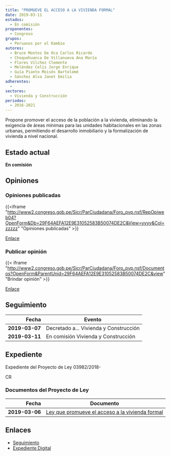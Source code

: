 ```yaml
---
title: "PROMUEVE EL ACCESO A LA VIVIENDA FORMAL"
date: 2019-03-11
estados: 
  - En comisión
proponentes: 
  - Congreso
grupos: 
  - Peruanos por el Kambio
autores: 
  - Bruce Montes De Oca Carlos Ricardo
  - Choquehuanca De Villanueva Ana María
  - Flores Vílchez Clemente
  - Meléndez Celis Jorge Enrique
  - Guía Pianto Moisés Bartolomé
  - Sánchez Alva Janet Emilia
adherentes: 
  - 
sectores: 
  - Vivienda y Construcción
periodos: 
  - 2016-2021
---
```


Propone promover el acceso de la población a la vivienda, eliminando la exigencia de áreas mínimas para las unidades habitacionales en las zonas urbanas, permitiendo el desarrollo inmobiliario y la formalización de vivienda a nivel nacional.


## Estado actual

**En comisión**

## Opiniones

### Opiniones publicadas

{{<iframe "http://www2.congreso.gob.pe/Sicr/ParCiudadana/Foro_pvp.nsf/RepOpiweb04?OpenForm&Db=29F64AEFA12E9E31052583B50074DE2C&View=yyyy&Col=zzzzz" "Opiniones publicadas" >}}

[Enlace](http://www2.congreso.gob.pe/Sicr/ParCiudadana/Foro_pvp.nsf/RepOpiweb04?OpenForm&Db=29F64AEFA12E9E31052583B50074DE2C&View=yyyy&Col=zzzzz)
### Publicar opinión

{{< iframe "http://www2.congreso.gob.pe/Sicr/ParCiudadana/Foro_pvp.nsf/Documentos?OpenForm&ParentUnid=29F64AEFA12E9E31052583B50074DE2C&view" "Brindar opinión" >}}

[Enlace](http://www2.congreso.gob.pe/Sicr/ParCiudadana/Foro_pvp.nsf/Documentos?OpenForm&ParentUnid=29F64AEFA12E9E31052583B50074DE2C&view)

## Seguimiento

| Fecha | Evento |
|------:|--------|
| **2019-03-07** | Decretado a... Vivienda y Construcción|
| **2019-03-11** | En comisión Vivienda y Construcción|


## Expediente

Expediente del Proyecto de Ley 03982/2018-

CR


### Documentos del Proyecto de Ley

| Fecha | Documento |
|------:|--------|
| **2019-03-06** | [Ley que promueve el acceso a la vivienda formal](http://www.leyes.congreso.gob.pe/Documentos/2016_2021/Proyectos_de_Ley_y_de_Resoluciones_Legislativas/PL0398220190306.pdf) |

## Enlaces 

- [Seguimiento](http://www2.congreso.gob.pe/Sicr/TraDocEstProc/CLProLey2016.nsf/f7fff46988ca05b1052578e100829cc7/54a0c097714fe582052583b500628bd9?OpenDocument)
- [Expediente Digital](http://www2.congreso.gob.pe/Sicr/TraDocEstProc/CLProLey2016.nsf/f7fff46988ca05b1052578e100829cc7/54a0c097714fe582052583b500628bd9?OpenDocument&Click=05257FB7005EB655.eb71d0cf91d8294e05256cdf006b5706/$Body/0.1C6C)
